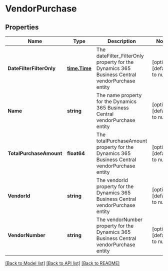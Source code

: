 # VendorPurchase

## Properties
Name | Type | Description | Notes
------------ | ------------- | ------------- | -------------
**DateFilterFilterOnly** | [**time.Time**](time.Time.md) | The dateFilter_FilterOnly property for the Dynamics 365 Business Central vendorPurchase entity | [optional] [default to null]
**Name** | **string** | The name property for the Dynamics 365 Business Central vendorPurchase entity | [optional] [default to null]
**TotalPurchaseAmount** | **float64** | The totalPurchaseAmount property for the Dynamics 365 Business Central vendorPurchase entity | [optional] [default to null]
**VendorId** | **string** | The vendorId property for the Dynamics 365 Business Central vendorPurchase entity | [optional] [default to null]
**VendorNumber** | **string** | The vendorNumber property for the Dynamics 365 Business Central vendorPurchase entity | [optional] [default to null]

[[Back to Model list]](../README.md#documentation-for-models) [[Back to API list]](../README.md#documentation-for-api-endpoints) [[Back to README]](../README.md)

